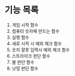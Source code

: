 # 기능 목록
1. 게임 시작 함수
2. 컴퓨터 숫자패 만드는 함수
3. 실행 함수
4. 새로 시작 시 예외 체크 함수
5. 숫자 잘못 입력시 예외 체크 함수
6. 스트라이크 판단 함수
7. 볼 판단 함수
8. 낫띵 판단 함수
